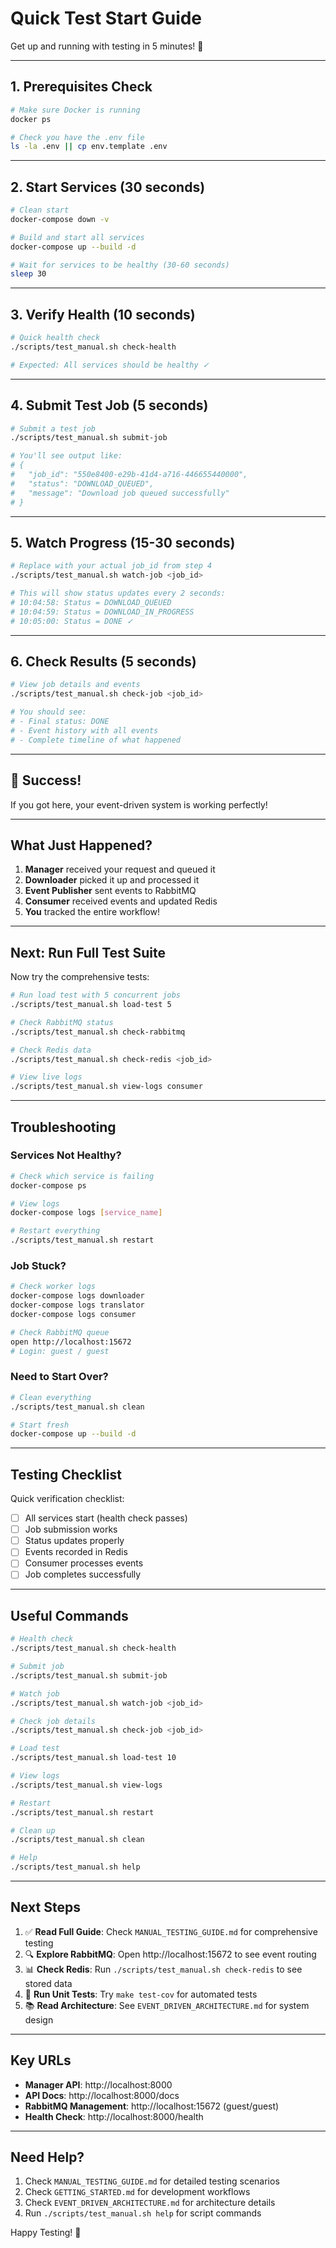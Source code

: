 # Quick Test Start Guide

Get up and running with testing in 5 minutes! 🚀

---

## 1. Prerequisites Check

```bash
# Make sure Docker is running
docker ps

# Check you have the .env file
ls -la .env || cp env.template .env
```

---

## 2. Start Services (30 seconds)

```bash
# Clean start
docker-compose down -v

# Build and start all services
docker-compose up --build -d

# Wait for services to be healthy (30-60 seconds)
sleep 30
```

---

## 3. Verify Health (10 seconds)

```bash
# Quick health check
./scripts/test_manual.sh check-health

# Expected: All services should be healthy ✓
```

---

## 4. Submit Test Job (5 seconds)

```bash
# Submit a test job
./scripts/test_manual.sh submit-job

# You'll see output like:
# {
#   "job_id": "550e8400-e29b-41d4-a716-446655440000",
#   "status": "DOWNLOAD_QUEUED",
#   "message": "Download job queued successfully"
# }
```

---

## 5. Watch Progress (15-30 seconds)

```bash
# Replace with your actual job_id from step 4
./scripts/test_manual.sh watch-job <job_id>

# This will show status updates every 2 seconds:
# 10:04:58: Status = DOWNLOAD_QUEUED
# 10:04:59: Status = DOWNLOAD_IN_PROGRESS
# 10:05:00: Status = DONE ✓
```

---

## 6. Check Results (5 seconds)

```bash
# View job details and events
./scripts/test_manual.sh check-job <job_id>

# You should see:
# - Final status: DONE
# - Event history with all events
# - Complete timeline of what happened
```

---

## 🎉 Success!

If you got here, your event-driven system is working perfectly!

---

## What Just Happened?

1. **Manager** received your request and queued it
2. **Downloader** picked it up and processed it
3. **Event Publisher** sent events to RabbitMQ
4. **Consumer** received events and updated Redis
5. **You** tracked the entire workflow!

---

## Next: Run Full Test Suite

Now try the comprehensive tests:

```bash
# Run load test with 5 concurrent jobs
./scripts/test_manual.sh load-test 5

# Check RabbitMQ status
./scripts/test_manual.sh check-rabbitmq

# Check Redis data
./scripts/test_manual.sh check-redis <job_id>

# View live logs
./scripts/test_manual.sh view-logs consumer
```

---

## Troubleshooting

### Services Not Healthy?

```bash
# Check which service is failing
docker-compose ps

# View logs
docker-compose logs [service_name]

# Restart everything
./scripts/test_manual.sh restart
```

### Job Stuck?

```bash
# Check worker logs
docker-compose logs downloader
docker-compose logs translator
docker-compose logs consumer

# Check RabbitMQ queue
open http://localhost:15672
# Login: guest / guest
```

### Need to Start Over?

```bash
# Clean everything
./scripts/test_manual.sh clean

# Start fresh
docker-compose up --build -d
```

---

## Testing Checklist

Quick verification checklist:

- [ ] All services start (health check passes)
- [ ] Job submission works
- [ ] Status updates properly
- [ ] Events recorded in Redis
- [ ] Consumer processes events
- [ ] Job completes successfully

---

## Useful Commands

```bash
# Health check
./scripts/test_manual.sh check-health

# Submit job
./scripts/test_manual.sh submit-job

# Watch job
./scripts/test_manual.sh watch-job <job_id>

# Check job details
./scripts/test_manual.sh check-job <job_id>

# Load test
./scripts/test_manual.sh load-test 10

# View logs
./scripts/test_manual.sh view-logs

# Restart
./scripts/test_manual.sh restart

# Clean up
./scripts/test_manual.sh clean

# Help
./scripts/test_manual.sh help
```

---

## Next Steps

1. ✅ **Read Full Guide**: Check `MANUAL_TESTING_GUIDE.md` for comprehensive testing
2. 🔍 **Explore RabbitMQ**: Open http://localhost:15672 to see event routing
3. 📊 **Check Redis**: Run `./scripts/test_manual.sh check-redis` to see stored data
4. 🧪 **Run Unit Tests**: Try `make test-cov` for automated tests
5. 📚 **Read Architecture**: See `EVENT_DRIVEN_ARCHITECTURE.md` for system design

---

## Key URLs

- **Manager API**: http://localhost:8000
- **API Docs**: http://localhost:8000/docs
- **RabbitMQ Management**: http://localhost:15672 (guest/guest)
- **Health Check**: http://localhost:8000/health

---

## Need Help?

1. Check `MANUAL_TESTING_GUIDE.md` for detailed testing scenarios
2. Check `GETTING_STARTED.md` for development workflows
3. Check `EVENT_DRIVEN_ARCHITECTURE.md` for architecture details
4. Run `./scripts/test_manual.sh help` for script commands

Happy Testing! 🚀

